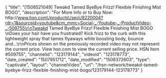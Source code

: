 {
    "title": "[1508521049] Tweakd Tamed ByeBye Frizz! Flexible Finishing Mist BOGO",
    "description": "For More Info or to Buy Now: http:\/\/www.hsn.com\/products\/seo\/8220004?rdr=1&sourceid=youtube&cm_mmc=Social-_-Youtube-_-ProductVideo-_-509755\r\nTweakd Tamed ByeBye Frizz! Flexible Finishing Mist BOGO \nDoes your hair have you frustrated? Kick frizz to the curb with this lightweight spray that tames flyaways while boosting body, bounce and...\r\nPrices shown on the previously recorded video may not represent the current price.  View hsn.com to view the current selling price. HSN Item #509755",
    "channelid": "123179144",
    "videoid": "123178773",
    "date_created": "1507951712",
    "date_modified": "1508372603",
    "type": "captivate",
    "layout": "channelVideo",
    "url": "\/hsn-network\/tweakd-tamed-byebye-frizz-flexible-finishing-mist-bogo\/123179144-123178773"
}